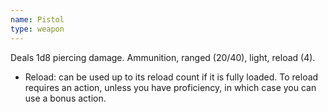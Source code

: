 ```yaml
---
name: Pistol
type: weapon
---
```

Deals 1d8 piercing damage. Ammunition, ranged (20/40), light, reload (4).

* Reload: can be used up to its reload count if it is fully loaded. To reload requires an action, unless you have proficiency, in which case you can use a bonus action. 
